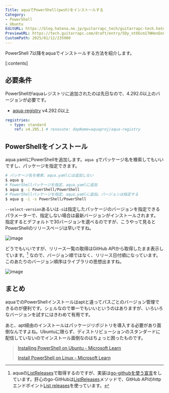 ```yaml
---
Title: aquaでPowerShell(pwsh)をインストールする
Category:
- PowerShell
- Ubuntu
EditURL: https://blog.hatena.ne.jp/guitarrapc_tech/guitarrapc-tech.hatenablog.com/atom/entry/6802418398319595479
PreviewURL: https://tech.guitarrapc.com/draft/entry/5Dy_ntOGcm17WHenDxGFQ0FbOkE
CustomPath: 2025/01/12/235900
---
```


PowerShell 7以降をaquaでインストールする方法を紹介します。

[:contents]

## 必要条件

PowerShellがaquaレジストリに追加されたのは先日なので、4.292.0以上のバージョンが必要です。

* [aqua-registry](https://github.com/aquaproj/aqua-registry/releases/tag/v4.292.0) v4.292.0以上

```yaml
registries:
  - type: standard
    ref: v4.295.1 # renovate: depName=aquaproj/aqua-registry
```

## PowerShellをインストール

aqua.yamlにPowerShellを追加します。`aqua g`でパッケージ名を検索してもいいですし、パッケージを指定できます。

```sh
# パッケージ名を検索、aqua.yamlには追加しない
$ aqua g
# PowerShellパッケージを指定、aqua.yamlに追加
$ aqua g -i PowerShell/PowerShell
# PowerShellパッケージを指定、aqua.yamlに追加。バージョンは指定する
$ aqua g -i -s PowerShell/PowerShell
```

`--select-version`あるいは`-s`は指定したパッケージのバージョンを指定できるパラメーターで、指定しない場合は最新バージョンがインストールされます。
指定するとデフォルトで30バージョンを選べるのですが、こうやって見るとPowerShellのリリースページは早いですね。

![image](https://github.com/user-attachments/assets/a47d7b8f-5b8b-4be5-91b7-d321ff38019b)

どうでもいいですが、リリース一覧の取得はGitHub APIから取得したまま表示しています。[^1] なので、バージョン順ではなく、リリース日付順になっています。このあたりのバージョン順序はライブラリの思想出ますね。

![image](https://github.com/user-attachments/assets/e62b68d5-363c-4d07-8f01-915c34d85426)

## まとめ

aquaでのPowerShellインストールはaptと違ってパスごとのバージョン管理できるのが便利です。シェルなので単一でもいいというのはありますが、いろいろなバージョンを試すにはきわめて有用です。

あと、apt経由のインストールはパッケージリポジトリを導入する必要があり面倒なんですよね。Ubuntuに限らず、ディストリビューションのスタンダードに配信していないのでインストール面倒なのはちょっと困ったものです。

> [Installing PowerShell on Ubuntu - Microsoft Learn](https://learn.microsoft.com/en-us/powershell/scripting/install/install-ubuntu?view=powershell-7.4)
>
> [Install PowerShell on Linux - Microsoft Learn](https://learn.microsoft.com/en-us/powershell/scripting/install/installing-powershell-on-linux?view=powershell-7.4)


[^1]: aquaの[ListReleases](https://github.com/aquaproj/aqua/blob/f28fbe2bd7af9b2a7b4897bea620184a22e1cbdd/pkg/versiongetter/github_release.go#L29C2-L29C14)で取得するのですが、実装は[go-githubを使う宣言](https://github.com/aquaproj/aqua/blob/f28fbe2bd7af9b2a7b4897bea620184a22e1cbdd/pkg/github/github.go#L10)をしています。肝心のgo-GitHubは[ListReleases](https://github.com/google/go-github/blob/1343645a00933bc5c9545fc676decb69d9418b6a/github/repos_releases.go#L93-L111)メソッドで、GitHub APIのhttpエンドポイント[List releases](https://docs.github.com/en/rest/releases/releases#list-releases)を使っています。
